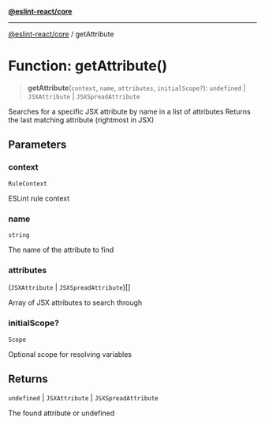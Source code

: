 [**@eslint-react/core**](../README.md)

***

[@eslint-react/core](../README.md) / getAttribute

# Function: getAttribute()

> **getAttribute**(`context`, `name`, `attributes`, `initialScope?`): `undefined` \| `JSXAttribute` \| `JSXSpreadAttribute`

Searches for a specific JSX attribute by name in a list of attributes
Returns the last matching attribute (rightmost in JSX)

## Parameters

### context

`RuleContext`

ESLint rule context

### name

`string`

The name of the attribute to find

### attributes

(`JSXAttribute` \| `JSXSpreadAttribute`)[]

Array of JSX attributes to search through

### initialScope?

`Scope`

Optional scope for resolving variables

## Returns

`undefined` \| `JSXAttribute` \| `JSXSpreadAttribute`

The found attribute or undefined
